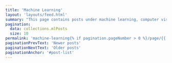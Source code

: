 ```yaml
---
title: 'Machine Learning'
layout: 'layouts/feed.html'
summary: "This page contains posts under machine learning, computer vision topics I've learned through courses, projects I'm involved in, or from my research on the internet."
pagination:
  data: collections.mlPosts
  size: 10
permalink: 'machine-learning{% if pagination.pageNumber > 0 %}/page/{{ pagination.pageNumber }}{% endif %}/index.html'
paginationPrevText: 'Newer posts'
paginationNextText: 'Older posts'
paginationAnchor: '#post-list'
---
```

